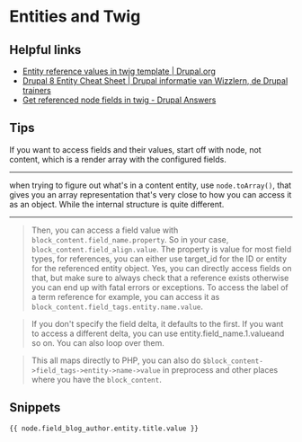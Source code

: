 # Entities and Twig

## Helpful links

- [Entity reference values in twig template | Drupal.org](https://www.drupal.org/node/2636518)
- [Drupal 8 Entity Cheat Sheet | Drupal informatie van Wizzlern, de Drupal trainers](https://wizzlern.nl/drupal/drupal-8-entity-cheat-sheet)
- [Get referenced node fields in twig - Drupal Answers](http://drupal.stackexchange.com/questions/196876/get-referenced-node-fields-in-twig)

## Tips

If you want to access fields and their values, start off with node, not content, which is a render array with the configured fields.

---

when trying to figure out what's in a content entity, use `node.toArray()`, that gives you an array representation that's very close to how you can access it as an object. While the internal structure is quite different.

---

> Then, you can access a field value with `block_content.field_name.property`. So in your case, `block_content.field_align.value`. The property is value for most field types, for references, you can either use target_id for the ID or entity for the referenced entity object. Yes, you can directly access fields on that, but make sure to always check that a reference exists otherwise you can end up with fatal errors or exceptions. To access the label of a term reference for example, you can access it as `block_content.field_tags.entity.name.value`.

> If you don't specify the field delta, it defaults to the first. If you want to access a different delta, you can use entity.field_name.1.valueand so on. You can also loop over them.

> This all maps directly to PHP, you can also do `$block_content->field_tags->entity->name->value` in preprocess and other places where you have the `block_content`.

## Snippets

```twig
{{ node.field_blog_author.entity.title.value }}
```


